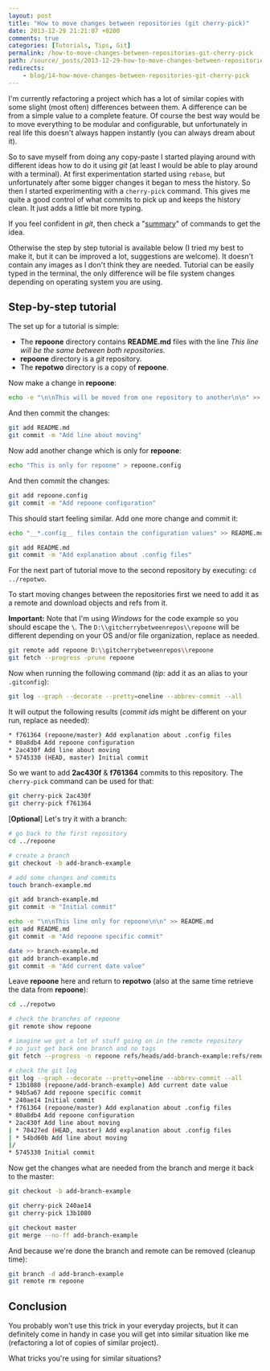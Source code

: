 ```yaml
---
layout: post
title: "How to move changes between repositories (git cherry-pick)"
date: 2013-12-29 21:21:07 +0200
comments: true
categories: [Tutorials, Tips, Git]
permalink: /how-to-move-changes-between-repositories-git-cherry-pick
path: /source/_posts/2013-12-29-how-to-move-changes-between-repositories-git-cherry-pick.markdown
redirects:
    - blog/14-how-move-changes-between-repositories-git-cherry-pick
---
```


I'm currently refactoring a project which has a lot of similar copies with some slight (most often) differences between them. A difference can be from a simple value to a complete feature. Of course the best way would be to move everything to be modular and configurable, but unfortunately in real life this doesn't always happen instantly (you can always dream about it).

<!-- more -->

So to save myself from doing any copy-paste I started playing around with different ideas how to do it using *git* (at least I would be able to play around with a terminal). At first experimentation started using `rebase`, but unfortunately after some bigger changes it began to mess the history. So then I started experimenting with a `cherry-pick` command. This gives me quite a good control of what commits to pick up and keeps the history clean. It just adds a little bit more typing.

If you feel confident in *git*, then check a "[summary][gist-summary-url]" of commands to get the idea.

Otherwise the step by step tutorial is available below (I tried my best to make it, but it can be improved a lot, suggestions are welcome). It doesn't contain any images as I don't think they are needed. Tutorial can be easily typed in the terminal, the only difference will be file system changes depending on operating system you are using.

## Step-by-step tutorial

The set up for a tutorial is simple:

* The **repoone** directory contains **README.md** files with the line *This line will be the same between both repositories*.
* **repoone** directory is a *git* repository.
* The **repotwo** directory is a copy of **repoone**.

Now make a change in **repoone**:

``` bash
echo -e "\n\nThis will be moved from one repository to another\n\n" >> README.md
```

And then commit the changes:

``` bash
git add README.md
git commit -m "Add line about moving"
```

Now add another change which is only for **repoone**:

``` bash
echo "This is only for repoone" > repoone.config
```

And then commit the changes:

``` bash
git add repoone.config
git commit -m "Add repoone configuration"
```

This should start feeling similar. Add one more change and commit it:

``` bash
echo "__*.config__ files contain the configuration values" >> README.md

git add README.md
git commit -m "Add explanation about .config files"
```

For the next part of tutorial move to the second repository by executing: `cd ../repotwo`.

To start moving changes between the repositories first we need to add it as a remote and download objects and refs from it.

**Important:** Note that I'm using *Windows* for the code example so you should escape the `\`. The `D:\\gitcherrybetweenrepos\\repoone` will be different depending on your OS and/or file organization, replace as needed.

``` bash
git remote add repoone D:\\gitcherrybetweenrepos\\repoone
git fetch --progress -prune repoone
```

Now when running the following command (*tip:* add it as an alias to your `.gitconfig`):

``` bash
git log --graph --decorate --pretty=oneline --abbrev-commit --all
```

It will output the following results (*commit id*s might be different on your run, replace as needed):

``` bash
* f761364 (repoone/master) Add explanation about .config files
* 80a8db4 Add repoone configuration
* 2ac430f Add line about moving
* 5745330 (HEAD, master) Initial commit
```

So we want to add **2ac430f** & **f761364** commits to this repository. The `cherry-pick` command can be used for that:

``` bash
git cherry-pick 2ac430f
git cherry-pick f761364
```

[**Optional**] Let's try it with a branch:

``` bash
# go back to the first repository
cd ../repoone

# create a branch
git checkout -b add-branch-example

# add some changes and commits
touch branch-example.md

git add branch-example.md
git commit -m "Initial commit"

echo -e "\n\nThis line only for repoone\n\n" >> README.md
git add README.md
git commit -m "Add repoone specific commit"

date >> branch-example.md
git add branch-example.md
git commit -m "Add current date value"
```

Leave **repoone** here and return to **repotwo** (also at the same time retrieve the data from **repoone**):

``` bash
cd ../repotwo

# check the branches of repoone
git remote show repoone

# imagine we got a lot of stuff going on in the remote repository
# so just get back one branch and no tags
git fetch --progress -n repoone refs/heads/add-branch-example:refs/remotes/repoone/add-branch-example

# check the git log
git log --graph --decorate --pretty=oneline --abbrev-commit --all
* 13b1080 (repoone/add-branch-example) Add current date value
* 94b5a67 Add repoone specific commit
* 240ae14 Initial commit
* f761364 (repoone/master) Add explanation about .config files
* 80a8db4 Add repoone configuration
* 2ac430f Add line about moving
| * 78427ed (HEAD, master) Add explanation about .config files
| * 54bd60b Add line about moving
|/
* 5745330 Initial commit
```

Now get the changes what are needed from the branch and merge it back to the master:

``` bash
git checkout -b add-branch-example

git cherry-pick 240ae14
git cherry-pick 13b1080

git checkout master
git merge --no-ff add-branch-example
```

And because we're done the branch and remote can be removed (cleanup time):

``` bash
git branch -d add-branch-example
git remote rm repoone
```

## Conclusion

You probably won't use this trick in your everyday projects, but it can definitely come in handy in case you will get into similar situation like me (refactoring a lot of copies of similar project).

What tricks you're using for similar situations?

[gist-summary-url]: https://gist.github.com/ifdattic/8174883#file-git-cherry-pick-between-repositories-sh